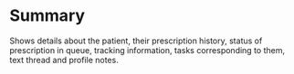 # Summary

Shows details about the patient, their prescription history, status of prescription in queue, tracking information, tasks corresponding to them, text thread and profile notes.
